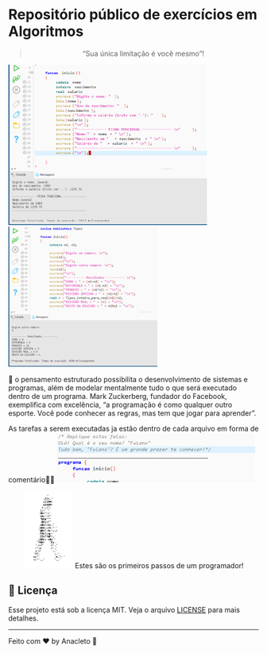 # Repositório público de exercícios em Algoritmos
<blockquote align="center">“Sua única limitação é você mesmo”!</blockquote>
<img src="images/fichal_funcional.png" width="400"><img src="images/operacoes_matematicas.png" width="300">

🤔 o pensamento estruturado possibilita o desenvolvimento de sistemas e programas, além de modelar mentalmente tudo o que será executado dentro de um programa. Mark Zuckerberg, fundador do Facebook, exemplifica com excelência, “a programação é como qualquer outro esporte. Você pode conhecer as regras, mas tem que jogar para aprender”.


As tarefas a serem executadas ja estão dentro de cada arquivo em forma de comentário👨‍💻
<img src="images/describe.png" width="400">

 <p align="center"><img src="images/homem_letra.gif" width="100" > Estes são os primeiros passos de um programador!
 <br> </p> 
 


## 📝 Licença

Esse projeto está sob a licença MIT. Veja o arquivo [LICENSE](LICENSE.md) para mais detalhes.

---

Feito com ♥ by Anacleto :wave:
